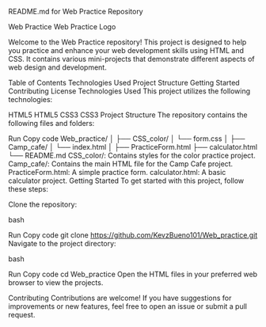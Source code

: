README.md for Web Practice Repository

Web Practice
Web Practice Logo <!-- Replace with your actual logo URL -->

Welcome to the Web Practice repository! This project is designed to help you practice and enhance your web development skills using HTML and CSS. It contains various mini-projects that demonstrate different aspects of web design and development.

Table of Contents
Technologies Used
Project Structure
Getting Started
Contributing
License
Technologies Used
This project utilizes the following technologies:

HTML5 HTML5
CSS3 CSS3
Project Structure
The repository contains the following files and folders:


Run
Copy code
Web_practice/
│
├── CSS_color/
│   └── form.css
│
├── Camp_cafe/
│   └── index.html
│
├── PracticeForm.html
├── calculator.html
└── README.md
CSS_color/: Contains styles for the color practice project.
Camp_cafe/: Contains the main HTML file for the Camp Cafe project.
PracticeForm.html: A simple practice form.
calculator.html: A basic calculator project.
Getting Started
To get started with this project, follow these steps:

Clone the repository:

bash

Run
Copy code
git clone https://github.com/KevzBueno101/Web_practice.git
Navigate to the project directory:

bash

Run
Copy code
cd Web_practice
Open the HTML files in your preferred web browser to view the projects.

Contributing
Contributions are welcome! If you have suggestions for improvements or new features, feel free to open an issue or submit a pull request.

